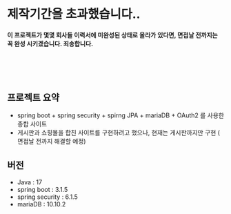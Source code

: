 # 제작기간을 초과했습니다..
 
####  이 프로젝트가 몇몇 회사들 이력서에 미완성된 상태로 올라가 있다면, 면접날 전까지는 꼭 완성 시키겠습니다. 죄송합니다.
<br/><br/><br/>

## 프로젝트 요약
 - spring boot + spring security + spirng JPA + mariaDB + OAuth2 를 사용한 종합 사이트
 - 게시판과 쇼핑몰을 합친 사이트를 구현하려고 했으나, 현재는 게시판까지만 구현 ( 면접날 전까지 해결할 예정)

## 버전
 - Java : 17
 - spring boot : 3.1.5
 - spring security : 6.1.5
 - mariaDB : 10.10.2

## 
